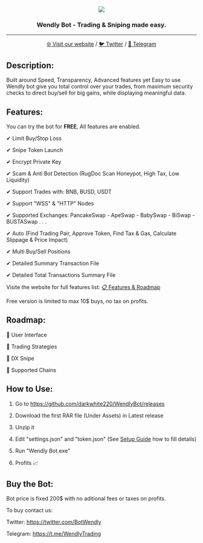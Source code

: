 <div align="center">
    <img src="https://imgur.com/Eqnq4F0.png">
    <h3 align="center">Wendly Bot - Trading & Sniping made easy.</h3>
    <p align="center">
        <hr>
        <a href="https://tonytaka30.gitbook.io/wendlybot/">🌐 Visit our website</a>
        /
        <a href="https://twitter.com/BotWendly">🐦 Twitter</a>
	     /
        <a href="https://t.me/WendlyBotTrading">📢 Telegram</a>
    </p>
</div>


## Description:

Built around Speed, Transparency, Advanced features yet Easy to use Wendly bot give you total control over your trades, from maximum security checks to direct buy/sell for big gains, while displaying meaningful data. 


## Features:

You can try the bot for **FREE**, All features are enabled.

✔ Limit Buy/Stop Loss

✔ Snipe Token Launch

✔ Encrypt Private Key

✔ Scam & Anti Bot Detection (RugDoc Scan Honeypot, High Tax, Low Liquidity)

✔ Support Trades with: BNB, BUSD, USDT

✔ Support "WSS" & "HTTP" Nodes

✔ Supported Exchanges: PancakeSwap - ApeSwap - BabySwap - BiSwap - BUSTASwap . . .

✔ Auto (Find Trading Pair, Approve Token, Find Tax & Gas, Calculate Slippage & Price Impact)

✔ Multi Buy/Sell Positions

✔ Detailed Summary Transaction File

✔ Detailed Total Transactions Summary File

Visite the website for full features list: <a href="https://tonytaka30.gitbook.io/wendlybot/roadmap">📋 Features & Roadmap</a>

Free version is limited to max 10$ buys, no tax on profits.


## Roadmap:

📅 User Interface

📅 Trading Strategies

📅 DX Snipe

📅 Supported Chains


## How to Use: 

1. Go to https://github.com/darkwhite220/WendlyBot/releases

2. Download the first RAR file (Under Assets) in Latest release

3. Unzip it

4. Edit "settings.json" and "token.json" (See [Setup Guide](https://tonytaka30.gitbook.io/wendlybot/ "Wendly Bot Website") how to fill details)

5. Run "Wendly Bot.exe"

6. Profits 📈


## Buy the Bot:

Bot price is fixed 200$ with no aditional fees or taxes on profits.

To buy contact us:

Twitter: https://twitter.com/BotWendly

Telegram: https://t.me/WendlyTrading
